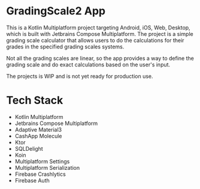 # GradingScale2 App

This is a Kotlin Multiplatform project targeting Android, iOS, Web, Desktop, which is built with
Jetbrains Compose Multiplatform. The project is a simple grading scale calculator that allows
users to do the calculations for their grades in the specified grading scales systems.

Not all the grading scales are linear, so the app provides a way to define the grading scale
and do exact calculations based on the user's input.

The projects is WIP and is not yet ready for production use.

# Tech Stack
- Kotlin Multiplatform
- Jetbrains Compose Multiplatform
- Adaptive Material3
- CashApp Molecule
- Ktor
- SQLDelight
- Koin
- Multiplatform Settings
- Multiplatform Serialization
- Firebase Crashlytics
- Firebase Auth
